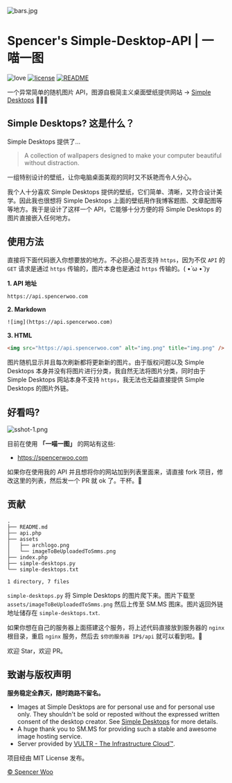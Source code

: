 ![bars.jpg](https://i.loli.net/2018/07/30/5b5ebbb4da73a.jpg)

# Spencer's Simple-Desktop-API | 一喵一图

![love](https://img.shields.io/badge/Made%20with-LOVE-ff69b4.svg)
[![license](https://img.shields.io/badge/license-MIT-blue.svg)](https://opensource.org/licenses/MIT)
[![README](https://img.shields.io/badge/Readme-English-orange.svg)](https://github.com/spencerwoo98/spencer-simple-desktop-api/blob/master/README.md)

一个异常简单的随机图片 API，图源自极简主义桌面壁纸提供网站 → [Simple Desktops](http://simpledesktops.com) 🎉🎉🎉

## Simple Desktops? 这是什么？

Simple Desktops 提供了...

> A collection of wallpapers designed to make your computer beautiful without distraction.

一组特别设计的壁纸，让你电脑桌面美观的同时又不妖艳而令人分心。

我个人十分喜欢 Simple Desktops 提供的壁纸，它们简单、清晰，又符合设计美学。因此我也很想将 Simple Desktops 上面的壁纸用作我博客题图、文章配图等等地方。我于是设计了这样一个 API，它能够十分方便的将 Simple Desktops 的图片直接嵌入任何地方。

## 使用方法

直接将下面代码嵌入你想要放的地方。不必担心是否支持 `https`，因为不仅 `API` 的 `GET` 请求是通过 `https` 传输的，图片本身也是通过 `https` 传输的。( •̀ ω •́ )y

**1. API 地址**

```html
https://api.spencerwoo.com
```

**2. Markdown**

```html
![img](https://api.spencerwoo.com)
```

**3. HTML**

```html
<img src="https://api.spencerwoo.com" alt="img.png" title="img.png" />
```

图片随机显示并且每次刷新都将更新新的图片。由于版权问题以及 Simple Desktops 本身并没有将图片进行分类，我自然无法将图片分类，同时由于 Simple Desktops 网站本身不支持 `https`，我无法也无益直接提供 Simple Desktops 的图片外链。

## 好看吗?

![sshot-1.png](https://i.loli.net/2018/07/30/5b5ecdb7b783a.png)

目前在使用 **「一喵一图」** 的网站有这些:

- https://spencerwoo.com

如果你在使用我的 API 并且想将你的网站加到列表里面来，请直接 fork 项目，修改这里的列表，然后发一个 PR 就 ok 了。干杯。🎉

## 贡献

```
.
├── README.md
├── api.php
├── assets
│   ├── archlogo.png
│   └── imageToBeUploadedToSmms.png
├── index.php
├── simple-desktops.py
└── simple-desktops.txt

1 directory, 7 files
```

`simple-desktops.py` 将 Simple Desktops 的图片爬下来。图片下载至  `assets/imageToBeUploadedToSmms.png` 然后上传至 SM.MS 图床。图片返回外链地址储存在 `simple-desktops.txt`.

如果你想在自己的服务器上面搭建这个服务，将上述代码直接放到服务器的 `nginx` 根目录，重启 `nginx` 服务，然后去 `$你的服务器 IP$/api` 就可以看到啦。🎊

欢迎 Star，欢迎 PR。

## 致谢与版权声明

**服务稳定全靠天，随时跑路不留名。**

- Images at Simple Desktops are for personal use and for personal use only. They shouldn't be sold or reposted without the expressed written consent of the desktop creator. See [Simple Desktops](http://simpledesktops.com/about/) for more details.
- A huge thank you to SM.MS for providing such a stable and awesome image hosting service. 
- Server provided by [VULTR - The Infrastructure Cloud™](https://www.vultr.com/).
 
项目经由 MIT License 发布。

[© Spencer Woo](https://spencerwoo.com)